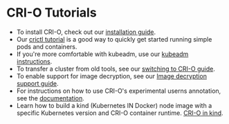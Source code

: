 # CRI-O Tutorials

- To install CRI-O, check out our [installation guide](install.md).
- Our [crictl tutorial](tutorials/crictl.md) is a good way to quickly get started
  running simple pods and containers.
- If you're more comfortable with kubeadm, use our [kubeadm instructions](tutorials/kubeadm.md).
- To transfer a cluster from old tools, see our [switching to CRI-O guide](tutorials/kubernetes.md).
- To enable support for image decryption, see our [Image decryption support guide](tutorials/decryption.md).
- For instructions on how to use CRI-O's experimental userns annotation, see the
  [documentation](tutorials/userns.md).
- Learn how to build a kind (Kubernetes IN Docker) node image with
a specific Kubernetes version and CRI-O container runtime.
[CRI-O in kind](tutorials/crio-in-kind.md).
